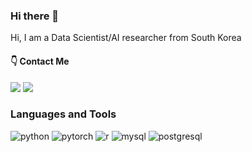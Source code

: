 ### Hi there 👋

Hi, I am a Data Scientist/AI researcher from South Korea

#### :point_down: Contact Me

<a href="[Linkedin](https://www.linkedin.com/in/zuxhee/)" target="_blank"><img src="https://img.shields.io/badge/linkedin-0A66C2.svg?style=flat-squre&logo=linkedin&logoColor=white"/></a> <a href="[Email](mailto:fgtr153@ds.seoultech.ac.kr)" target="_blank"><img src="https://img.shields.io/badge/gmail-EA4335.svg?style=flat-squre&logo=gmail&logoColor=white"/></a>

### Languages and Tools
<img alt = "python" src="https://img.shields.io/badge/python-3776AB.svg?style=flat-square&logo=python&logoColor=white"/> <img alt = "pytorch" src="https://img.shields.io/badge/pytorch-EE4C2C.svg?style=flat-square&logo=pytorch&logoColor=white"/> <img alt = "r" src="https://img.shields.io/badge/r-276DC3.svg?style=flat-square&logo=r&logoColor=white"/> <img alt = "mysql" src="https://img.shields.io/badge/mysql-4479A1.svg?style=flat-square&logo=mysql&logoColor=white"/> <img alt = "postgresql" src="https://img.shields.io/badge/postgresql-4169E1.svg?style=flat-square&logo=postgresql&logoColor=white"/>

<!--
**Juxhee/Juxhee** is a ✨ _special_ ✨ repository because its `README.md` (this file) appears on your GitHub profile.

Here are some ideas to get you started:

- 🔭 I’m currently working on ...
- 🌱 I’m currently learning ...
- 👯 I’m looking to collaborate on ...
- 🤔 I’m looking for help with ...
- 💬 Ask me about ...
- 📫 How to reach me: ...
- 😄 Pronouns: ...
- ⚡ Fun fact: ...
-->
